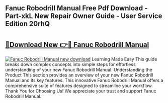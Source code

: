 ## Fanuc Robodrill Manual Free Pdf Download - Part-xkL New Repair Owner Guide - User Service Edition 20rhQ

# <h2><a href="http://bc15644.oget.top/?id=Fanuc+Robodrill+Manual">🔗Download New 👉🔴 Fanuc Robodrill Manual</a></h2>

[![Fanuc Robodrill Manual new download](https://i.imgur.com/5g1atiW.png)](http://bc15644.oget.top/?id=Fanuc+Robodrill+Manual)
Learning Made Easy This guide breaks down complex concepts into simple steps for effortless understanding of your new Fanuc Robodrill Manual. Understanding the Product This section provides an overview of your new Fanuc Robodrill Manual and its key features. This innovative Fanuc Robodrill Manual offers a comprehensive suite of features designed to streamline your workflow. Thank You for Choosing Us! We appreciate your trust and support Fanuc Robodrill Manual.
